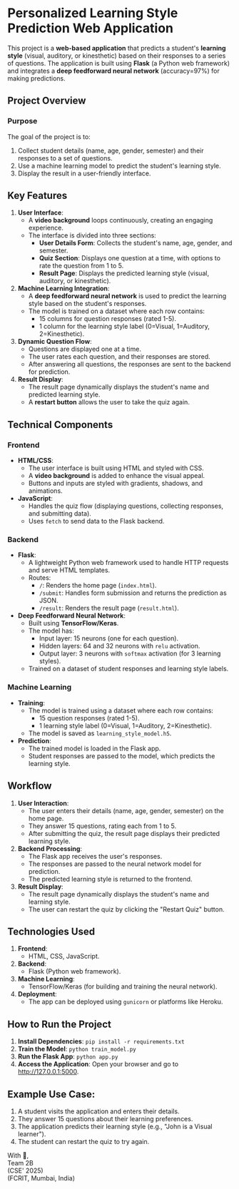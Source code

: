 # Personalized Learning Style Prediction Web Application
This project is a **web-based application** that predicts a student's **learning style** (visual, auditory, or kinesthetic) based on their responses to a series of questions. The application is built using **Flask** (a Python web framework) and integrates a **deep feedforward neural network** (accuracy=97%) for making predictions.

## Project Overview
### Purpose
The goal of the project is to:
1. Collect student details (name, age, gender, semester) and their responses to a set of questions.
2. Use a machine learning model to predict the student's learning style.
3. Display the result in a user-friendly interface.

## Key Features
1. **User Interface**:
   - A **video background** loops continuously, creating an engaging experience.
   - The interface is divided into three sections:
     - **User Details Form**: Collects the student's name, age, gender, and semester.
     - **Quiz Section**: Displays one question at a time, with options to rate the question from 1 to 5.
     - **Result Page**: Displays the predicted learning style (visual, auditory, or kinesthetic).
2. **Machine Learning Integration**:
   - A **deep feedforward neural network** is used to predict the learning style based on the student's responses.
   - The model is trained on a dataset where each row contains:
     - 15 columns for question responses (rated 1-5).
     - 1 column for the learning style label (0=Visual, 1=Auditory, 2=Kinesthetic).
3. **Dynamic Question Flow**:
   - Questions are displayed one at a time.
   - The user rates each question, and their responses are stored.
   - After answering all questions, the responses are sent to the backend for prediction.
4. **Result Display**:
   - The result page dynamically displays the student's name and predicted learning style.
   - A **restart button** allows the user to take the quiz again.

## Technical Components
### Frontend
- **HTML/CSS**:
  - The user interface is built using HTML and styled with CSS.
  - A **video background** is added to enhance the visual appeal.
  - Buttons and inputs are styled with gradients, shadows, and animations.
- **JavaScript**:
  - Handles the quiz flow (displaying questions, collecting responses, and submitting data).
  - Uses `fetch` to send data to the Flask backend.

### Backend
- **Flask**:
  - A lightweight Python web framework used to handle HTTP requests and serve HTML templates.
  - Routes:
    - `/`: Renders the home page (`index.html`).
    - `/submit`: Handles form submission and returns the prediction as JSON.
    - `/result`: Renders the result page (`result.html`).
- **Deep Feedforward Neural Network**:
  - Built using **TensorFlow/Keras**.
  - The model has:
    - Input layer: 15 neurons (one for each question).
    - Hidden layers: 64 and 32 neurons with `relu` activation.
    - Output layer: 3 neurons with `softmax` activation (for 3 learning styles).
  - Trained on a dataset of student responses and learning style labels.

### Machine Learning
- **Training**:
  - The model is trained using a dataset where each row contains:
    - 15 question responses (rated 1-5).
    - 1 learning style label (0=Visual, 1=Auditory, 2=Kinesthetic).
  - The model is saved as `learning_style_model.h5`.
- **Prediction**:
  - The trained model is loaded in the Flask app.
  - Student responses are passed to the model, which predicts the learning style.

## Workflow
1. **User Interaction**:
   - The user enters their details (name, age, gender, semester) on the home page.
   - They answer 15 questions, rating each from 1 to 5.
   - After submitting the quiz, the result page displays their predicted learning style.
2. **Backend Processing**:
   - The Flask app receives the user's responses.
   - The responses are passed to the neural network model for prediction.
   - The predicted learning style is returned to the frontend.
3. **Result Display**:
   - The result page dynamically displays the student's name and learning style.
   - The user can restart the quiz by clicking the "Restart Quiz" button.

## Technologies Used
1. **Frontend**:
   - HTML, CSS, JavaScript.
2. **Backend**:
   - Flask (Python web framework).
3. **Machine Learning**:
   - TensorFlow/Keras (for building and training the neural network).
4. **Deployment**:
   - The app can be deployed using `gunicorn` or platforms like Heroku.

## How to Run the Project
1. **Install Dependencies**:
   ```pip install -r requirements.txt```
2. **Train the Model**:
```python train_model.py```
3. **Run the Flask App**:
```python app.py```
4. **Access the Application**:
Open your browser and go to http://127.0.0.1:5000.

## Example Use Case:
1. A student visits the application and enters their details.
2. They answer 15 questions about their learning preferences.
3. The application predicts their learning style (e.g., "John is a Visual learner").
4. The student can restart the quiz to try again.


With 💖,  
Team 2B  
(CSE' 2025)  
(FCRIT, Mumbai, India)
